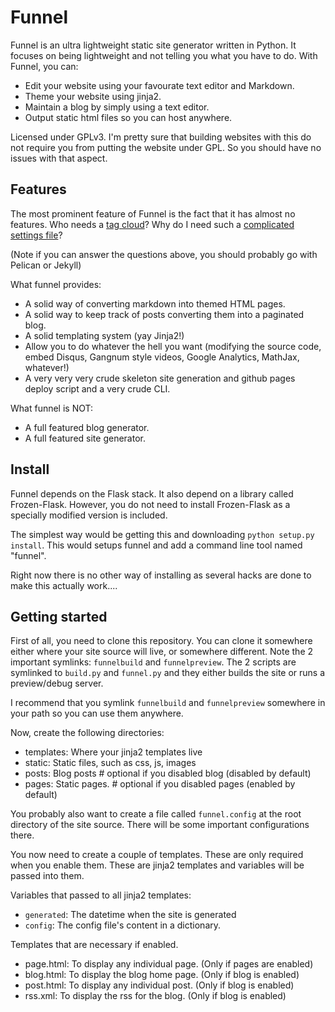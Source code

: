 Funnel
======

Funnel is an ultra lightweight static site generator written in Python. It
focuses on being lightweight and not telling you what you have to do. With
Funnel, you can:

 - Edit your website using your favourate text editor and Markdown.
 - Theme your website using jinja2.
 - Maintain a blog by simply using a text editor.
 - Output static html files so you can host anywhere.

Licensed under GPLv3. I'm pretty sure that building websites with this do not
require you from putting the website under GPL. So you should have no issues
with that aspect.

Features
--------

The most prominent feature of Funnel is the fact that it has almost no
features. Who needs a [tag cloud](http://pelican.readthedocs.org/en/2.7.2/settings.html#tag-cloud)?
Why do I need such a [complicated settings file](https://pelican.readthedocs.org/en/3.1.1/settings.html#example-settings)?

(Note if you can answer the questions above, you should probably go with Pelican or Jekyll)

What funnel provides:

 - A solid way of converting markdown into themed HTML pages.
 - A solid way to keep track of posts converting them into a paginated blog.
 - A solid templating system (yay Jinja2!)
 - Allow you to do whatever the hell you want (modifying the source code, embed
   Disqus, Gangnum style videos, Google Analytics, MathJax, whatever!)
 - A very very very crude skeleton site generation and github pages deploy
   script and a very crude CLI.

What funnel is NOT:

 - A full featured blog generator.
 - A full featured site generator.

Install
-------

Funnel depends on the Flask stack. It also depend on a library called
Frozen-Flask. However, you do not need to install Frozen-Flask as a specially
modified version is included.

The simplest way would be getting this and downloading `python setup.py install`.
This would setups funnel and add a command line tool named "funnel".

Right now there is no other way of installing as several hacks are done to make
this actually work....

Getting started
---------------

First of all, you need to clone this repository. You can clone it somewhere
either where your site source will live, or somewhere different. Note the 2
important symlinks: `funnelbuild` and `funnelpreview`. The 2 scripts are
symlinked to `build.py` and `funnel.py` and they either builds the site or
runs a preview/debug server.

I recommend that you symlink `funnelbuild` and `funnelpreview` somewhere in your
path so you can use them anywhere.

Now, create the following directories:

  - templates: Where your jinja2 templates live
  - static: Static files, such as css, js, images
  - posts: Blog posts # optional if you disabled blog (disabled by default)
  - pages: Static pages. # optional if you disabled pages (enabled by default)

You probably also want to create a file called `funnel.config` at the root
directory of the site source. There will be some important configurations there.

You now need to create a couple of templates. These are only required when you
enable them. These are jinja2 templates and variables will be passed into them.

Variables that passed to all jinja2 templates:
  - `generated`: The datetime when the site is generated
  - `config`: The config file's content in a dictionary.

Templates that are necessary if enabled.

  - page.html: To display any individual page. (Only if pages are enabled)
  - blog.html: To display the blog home page. (Only if blog is enabled)
  - post.html: To display any individual post. (Only if blog is enabled)
  - rss.xml: To display the rss for the blog. (Only if blog is enabled)
